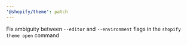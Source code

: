 ```yaml
---
'@shopify/theme': patch
---
```


Fix ambiguity between `--editor` and `--environment` flags in the `shopify theme open` command
